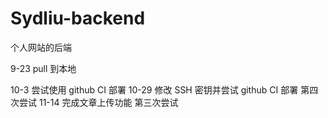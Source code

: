 # Sydliu-backend

个人网站的后端

9-23 pull 到本地

10-3 尝试使用 github CI 部署
10-29 修改 SSH 密钥并尝试 github CI 部署 第四次尝试
11-14 完成文章上传功能 第三次尝试
